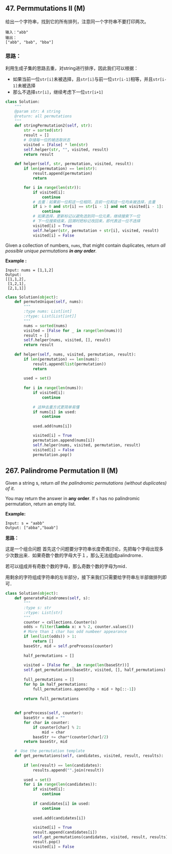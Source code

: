 ## 47. Permmutations II (M)

给出一个字符串，找到它的所有排列，注意同一个字符串不要打印两次。

```
输入："abb"
输出：
["abb", "bab", "bba"]
```

### 思路：

利用生成子集的思路去重，对string进行排序，因此我们可以根据：

* 如果当前一位`str[i]`未被选择，且`str[i]`与前一位`str[i-1]`相等，并且`str[i-1]`未被选择
* 那么不选择`str[i]`，继续考虑下一位`str[i+1]`

```python
class Solution:
    """
    @param str: A string
    @return: all permutations
    """
    def stringPermutation2(self, str):
        str = sorted(str)
        result = []
        # 存储每一位的被选取状态
        visited = [False] * len(str)
        self.helper(str, "", visited, result)
        return result
    
    def helper(self, str, permutation, visited, result):
        if len(permutation) == len(str):
            result.append(permutation)
            return

        for i in range(len(str)):
            if visited[i]:
                continue
        	# 去重：如果前一位和这一位相同，且前一位和这一位均未被选择，去重
            if i > 0 and str[i] == str[i - 1] and not visited[i - 1]:
                continue
            # 如果选择，更新标记以避免选到同一位元素，继续搜索下一位
            # 下一位搜索结束，回溯时把标记改回来，即代表这一位不选择
            visited[i] = True
            self.helper(str, permutation + str[i], visited, result)
            visited[i] = False
```

Given a collection of numbers, `nums`, that might contain duplicates, return *all possible unique permutations **in any order**.* 

**Example :**

```
Input: nums = [1,1,2]
Output:
[[1,1,2],
 [1,2,1],
 [2,1,1]]
```

```python
class Solution(object):
    def permuteUnique(self, nums):
        """
        :type nums: List[int]
        :rtype: List[List[int]]
        """
        nums = sorted(nums)
        visited = [False for _ in range(len(nums))]
        result = []
        self.helper(nums, visited, [], result)
        return result
        
    def helper(self, nums, visited, permutation, result):
        if len(permutation) == len(nums):
            result.append(list(permutation))
            return
        
        used = set()
        
        for i in range(len(nums)):
            if visited[i]:
                continue
            
            # 这种去重方式更简单易懂
            if nums[i] in used:
                continue
            
            used.add(nums[i])

            visited[i] = True
            permutation.append(nums[i])
            self.helper(nums, visited, permutation, result)
            visited[i] = False
            permutation.pop() 
```



## 267. Palindrome Permutation II (M)

Given a string s, return *all the palindromic permutations (without duplicates) of it*.

You may return the answer in **any order**. If `s` has no palindromic permutation, return an empty list.

**Example:**

```
Input: s = "aabb"
Output: ["abba","baab"]
```

**思路：**

这是一个组合问题 首先这个问题要分字符串长度奇偶讨论，先把每个字母出现多少次数出来．如果奇数个数的字母大于１，那么无法组成palindrome．

若可以组成并有奇数个数的字母，那么奇数个数的字母为mid．

用剩余的字符组成字符串的左半部分，接下来我们只需要给字符串左半部做排列即可．

```python
class Solution(object):
    def generatePalindromes(self, s):
        """
        :type s: str
        :rtype: List[str]
        """
        counter = collections.Counter(s)
        odds = filter(lambda x: x % 2, counter.values())
        # More than 1 char has odd numbeer appearance
        if len(list(odds)) > 1:
            return []
        baseStr, mid = self.preProcess(counter)
        
        half_permutations = []
        
        visited = [False for _ in range(len(baseStr))]
        self.get_permutations(baseStr, visited, [], half_permutations)
        
        full_permutations = []
        for hp in half_permutations:
            full_permutations.append(hp + mid + hp[::-1])
        
        return full_permutations
    
    
    def preProcess(self, counter):
        baseStr = mid = ""
        for char in counter:    
            if counter[char] % 2:
                mid = char
            baseStr += char*(counter[char]/2)
        return baseStr, mid

    #　Use the permutation template
    def get_permutations(self, candidates, visited, result, results):
        
        if len(result) == len(candidates):
            results.append("".join(result))
        
        used = set()
        for i in range(len(candidates)):
            if visited[i]:
                continue
            
            if candidates[i] in used:
                continue
            
            used.add(candidates[i])
                
            visited[i] = True
            result.append(candidates[i])
            self.get_permutations(candidates, visited, result, results)
            result.pop()
            visited[i] = False
```

